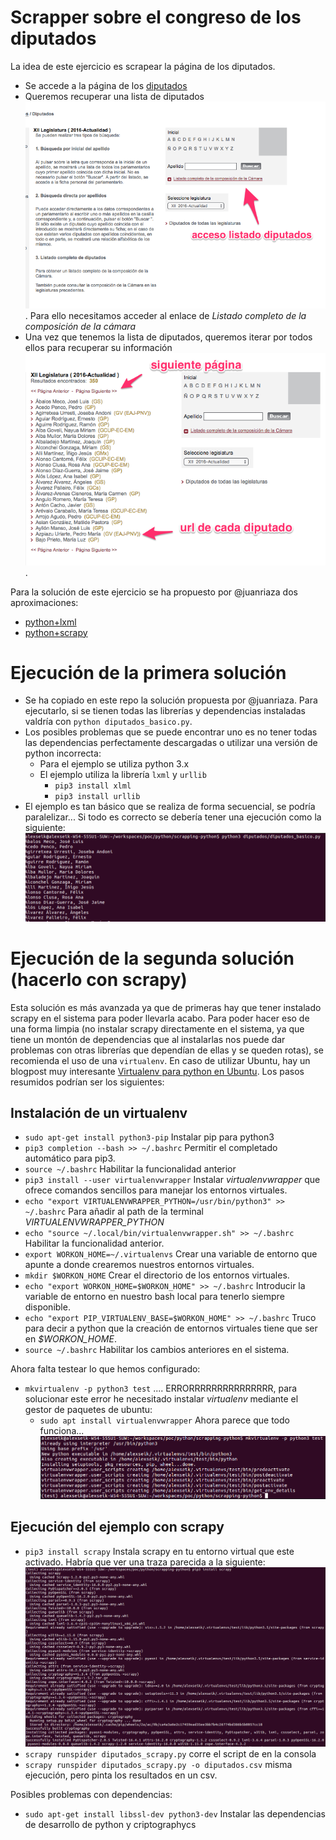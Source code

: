 # Scrapper sobre el congreso de los diputados
La idea de este ejercicio es scrapear la página de los diputados.
* Se accede a la página de los [diputados](http://www.congreso.es/portal/page/portal/Congreso/Congreso/Diputados)
* Queremos recuperar una lista de diputados ![Principal](https://github.com/python-madrid-learn/scrapping-python/blob/master/resources/diputados.png). Para ello necesitamos acceder al enlace de *Listado completo de la composición de la cámara*
* Una vez que tenemos la lista de diputados, queremos iterar por todos ellos para recuperar su información ![Listado](https://github.com/python-madrid-learn/scrapping-python/blob/master/resources/listado_diputados.png).

Para la solución de este ejercicio se ha propuesto por @juanriaza dos aproximaciones:

* [python+lxml](https://gist.github.com/juanriaza/13117965405bff2226d55097f29cb5cc)
* [python+scrapy](https://gist.github.com/juanriaza/e9213fc1d6d017c3b750234588638875)


# Ejecución de la primera solución
* Se ha copiado en este repo la solución propuesta por @juanriaza. Para ejecutarlo, si se tienen todas las librerías y dependencias instaladas valdría con `python diputados_basico.py`.
* Los posibles problemas que se puede encontrar uno es no tener todas las dependencias perfectamente descargadas o utilizar una versión de python incorrecta:
  * Para el ejemplo se utiliza python 3.x
  * El ejemplo utiliza la librería `lxml` y `urllib`
    * `pip3 install xlml`
    * `pip3 install urllib`
* El ejemplo es tan básico que se realiza de forma secuencial, se podría paralelizar... Si todo es correcto se debería tener una ejecución como la siguiente:
![Principal](https://github.com/python-madrid-learn/scrapping-python/blob/master/resources/diputados_basico_ejecucion.png)

# Ejecución de la segunda solución (hacerlo con scrapy)
Esta solución es más avanzada ya que de primeras hay que tener instalado scrapy en el sistema para poder llevarla acabo. Para poder hacer eso de una forma limpia (no instalar scrapy directamente en el sistema, ya que tiene un montón de dependencias que al instalarlas nos puede dar problemas con otras librerías que dependían de ellas y se queden rotas), se recomienda el uso de una `virtualenv`. En caso de utilizar Ubuntu, hay un blogpost muy interesante [Virtualenv para python en Ubuntu](http://askubuntu.com/questions/244641/how-to-set-up-and-use-a-virtual-python-environment-in-ubuntu). Los pasos resumidos podrían ser los siguientes:

## Instalación de un virtualenv

* `sudo apt-get install python3-pip` Instalar pip para python3
* `pip3 completion --bash >> ~/.bashrc` Permitir el completado automático para pip3.
* `source ~/.bashrc` Habilitar la funcionalidad anterior
* `pip3 install --user virtualenvwrapper` Instalar *virtualenvwrapper* que ofrece comandos sencillos para manejar los entornos virtuales.
* `echo "export VIRTUALENVWRAPPER_PYTHON=/usr/bin/python3" >> ~/.bashrc` Para añadir al path de la terminal *VIRTUALENVWRAPPER_PYTHON*
* `echo "source ~/.local/bin/virtualenvwrapper.sh" >> ~/.bashrc` Habilitar la funcionalidad anterior.
* `export WORKON_HOME=~/.virtualenvs` Crear una variable de entorno que apunte a donde crearemos nuestros entornos virtuales.
* `mkdir $WORKON_HOME` Crear el directorio de los entornos virtuales.
* `echo "export WORKON_HOME=$WORKON_HOME" >> ~/.bashrc` Introducir la variable de entorno en nuestro bash local para tenerlo siempre disponible.
* `echo "export PIP_VIRTUALENV_BASE=$WORKON_HOME" >> ~/.bashrc` Truco para decir a python que la creación de entornos virtuales tiene que ser en *$WORKON_HOME*.
* `source ~/.bashrc` Habilitar los cambios anteriores en el sistema.


Ahora falta testear lo que hemos configurado:
* `mkvirtualenv -p python3 test` .... ERRORRRRRRRRRRRRRRR, para solucionar este error he necesitado instalar *virtualenv* mediante el gestor de paquetes de ubuntu:
  * `sudo apt install virtualenvwrapper` Ahora parece que todo funciona...
![virtualenv](https://github.com/python-madrid-learn/scrapping-python/blob/master/resources/virtualenv_test.png)

## Ejecución del ejemplo con scrapy

* `pip3 install scrapy` Instala scrapy en tu entorno virtual que este activado. Habría que ver una traza parecida a la siguiente:
![Principal](https://github.com/python-madrid-learn/scrapping-python/blob/master/resources/install_scrapy_pip.png)
* `scrapy runspider diputados_scrapy.py` corre el script de en la consola
* `scrapy runspider diputados_scrapy.py -o diputados.csv` misma ejecución, pero pinta los resultados en un csv.

Posibles problemas con dependencias:
* `sudo apt-get install libssl-dev python3-dev` Instalar las dependencias de desarrollo de python y criptographycs
